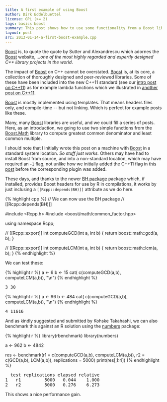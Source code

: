 ```yaml
---
title: A first example of using Boost
author: Dirk Eddelbuettel
license: GPL (>= 2)
tags: basics boost
summary: This post shows how to use some functionality from a Boost library
layout: post
src: 2013-01-14-a-first-boost-example.cpp
---
```

[Boost](http://www.boost.org) is, to quote the quote by Sutter and Alexandrescu 
which adornes the [Boost](http://www.boost.org) website, _...one of the most highly 
regarded and expertly designed C++ library projects in the world_.

The impact of [Boost](http://www.boost.org) on C++ cannot be overstated. 
[Boost](http://www.boost.org) is, at its core, a collection of thoroughly designed and 
peer-reviewed libraries. Some of these have been included into the new C++11 standard (see
our [intro post on C++11](../first-steps-with-C++11)) as for example lambda functions which
we illustrated in [another post on C++11](../simple-lambda-func-c++11).

[Boost](http://www.boost.org) is mostly implemented using
templates. That means headers files only, and compile-time -- but not linking. Which is perfect
for example posts like these.

Many, many [Boost](http://www.boost.org) libraries are useful, and we could fill a series of 
posts.  Here, as an introduction, we going to use two simple functions from the 
[Boost.Math](http://www.boost.org/doc/libs/1_52_0/libs/math/doc/html/index.html)
library to compute greatest common denominator and least common multiple.

I should note that I initially wrote this post on a machine with [Boost](http://www.boost.org) 
in a standard system location. <em>So stuff just works.</em> Others may have had to install Boost from source, 
and into a non-standard location, which may have required an <code>-I</code> flag, 
not unlike how we initially added 
the C++11 flag in [this post](../first-steps-with-C++11) before the corresponding plugin was added. 

These days, and thanks to the newer [BH package](http://dirk.eddelbuettel.com/code/bh.html) package 
which, if installed, provides Boost headers for use by R in compilations, it works by just inclusing 
a `[[Rcpp::depends(BH)]]` attribute as we do here.



{% highlight cpp %}
// We can now use the BH package
// [[Rcpp::depends(BH)]]

#include <Rcpp.h>
#include <boost/math/common_factor.hpp>  

using namespace Rcpp;
 
// [[Rcpp::export]]
int computeGCD(int a, int b) {
    return boost::math::gcd(a, b);
}

// [[Rcpp::export]]
int computeLCM(int a, int b) {
    return boost::math::lcm(a, b);
}
{% endhighlight %}

We can test these:


{% highlight r %}
a <- 6
b <- 15
cat( c(computeGCD(a,b), computeLCM(a,b)), "\n")
{% endhighlight %}



<pre class="output">
3 30 
</pre>



{% highlight r %}
a <- 96
b <- 484
cat( c(computeGCD(a,b), computeLCM(a,b)), "\n")
{% endhighlight %}



<pre class="output">
4 11616 
</pre>

And as kindly suggested and submitted by Kohske Takahashi, we can also benchmark this 
against an R solution using the [numbers](http://cran.r-project.org/package=numbers) package:

{% highlight r %}
library(rbenchmark)
library(numbers)

a <- 962
b <- 4842

res <- benchmark(r1 = c(computeGCD(a,b), computeLCM(a,b)),
                 r2 = c(GCD(a,b), LCM(a,b)),
                 replications = 5000)
print(res[,1:4])
{% endhighlight %}



<pre class="output">
  test replications elapsed relative
1   r1         5000   0.044    1.000
2   r2         5000   0.276    6.273
</pre>

This shows a nice performance gain.
